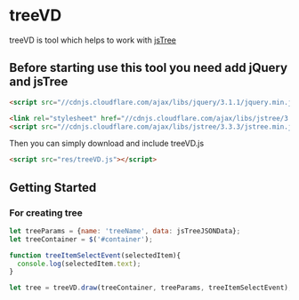 # treeVD
treeVD is tool which helps to work with [jsTree](https://www.jstree.com/)

## Before starting use this tool you need add jQuery and jsTree

```html
<script src="//cdnjs.cloudflare.com/ajax/libs/jquery/3.1.1/jquery.min.js"></script>

<link rel="stylesheet" href="//cdnjs.cloudflare.com/ajax/libs/jstree/3.3.3/themes/default/style.min.css" />
<script src="//cdnjs.cloudflare.com/ajax/libs/jstree/3.3.3/jstree.min.js"></script>
```
Then you can simply download and include treeVD.js

```html
<script src="res/treeVD.js"></script>
```

## Getting Started
### For creating tree

```javascript
let treeParams = {name: 'treeName', data: jsTreeJSONData};
let treeContainer = $('#container');

function treeItemSelectEvent(selectedItem){
  console.log(selectedItem.text);
}

let tree = treeVD.draw(treeContainer, treeParams, treeItemSelectEvent);
```
